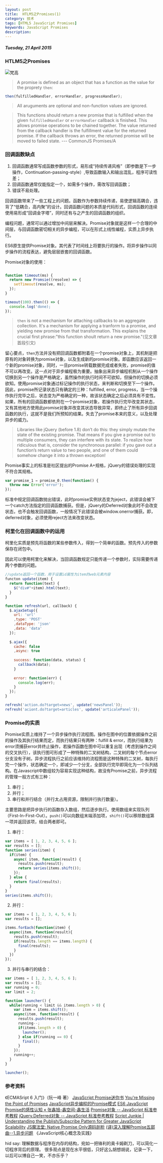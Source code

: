 ```yaml
---
layout: post
title:  HTLM5之Promises(1)
category: 技术
tags: [HTML5 JavaScript Promises]
keywords: JavaScript Promises
description: 
---
```


##### Tuesday, 21 April 2015

### HTLM5之Promises

![梵高](/../../assets/img/tech/2015/Wheat_Field_with_Crows.jpg)

> A promise is defined as an object that has a function as the value for the proprety `then`:

````javascript
then(fulfilledHandler, errorHandler, progressHandler);
````

> All aruguments are optional and non-function values are ignored.

> This functions should return a new promise that is fulfilled when the given `fulfilledHandler` or `errorHandler` callback is finished. This allows promise operations to be chained together. The value returned from the callback handler is the fulfillment value for the returned promise. If the callback throws an error, the returned promise will be moved to failed state.
--- CommonJS Promises/A

### 回调函数缺点

1. 回调函数通常写成函数参数的形式，易形成“持续传递风格”（即参数是下一步操作，Continuation-passing-style）,导致函数输入和输出混乱，程序可读性差；
2. 回调函数通常仅能指定一个，如需多个操作，需改写回调函数；
3. 错误不易处理。

回调函数带来了一些工程上的问题。函数作为参数持续传递，易使逻辑高耦合，违背了“低耦合，高内聚”的设计。回调函数问题的本质是代码形式，回调函数的连续使用易形成“回调金字塔”，同时还有与之产生的回调函数的组织。

编程问题，通常可以通过增加中间层来解决。Promise对象就是这样一个合理的中间层，与回调函数密切相关的异步编程，可以在形式上线性编程，实质上异步执行。

ES6原生提供Promise对象。其代表了时间线上将要执行的操作。将异步操作以同步操作的流程表达，避免层层嵌套的回调函数。

Promise对象的使用：

````javascript

function timeout(ms) {
  return new Promsie((resolve) => {
    setTimeout(resolve, ms);
  });
}

timeout(100).then(() => {
  console.log('done);
});
````

> `then` is not a mechanism for attaching callbacks to an aggregate collection. It's a mechanism for applying a tranform to a promise, and yielding new promise from that transformation. This explains the crucial first phrase:"this function shoult return a new promise."(见文章首段引文) 

留心要点，`then`方法并没有把回调函数都附着在一个promise对象上，其机制是把原有的对象转换为promise对象，以及生成新的promise对象。即函数应该返回一个新的promise对象，同时，一旦promise转载数据完成或者失败，promise的值不可以再改变。这一点对于异步编程极为重要。抽象出来异步编程机制从一个操作切换到另一个操作是严格确定，虽然操作的执行时间不可欲知，但操作的切换必须欲知。使用promise对象通过标记操作的执行状态，来判断和切换至下一个操作。因此，promise所记录状态只有确定的三种：fulfilled, error, progress，当一个操作执行完毕之后，状态变为严格确定的一种，故该状态确定之后必须具有不变性。如果，所有的回调函数都依附在一个promise对象，若操作执行完毕改变其状态，又有其他地方使用此promise对象并改变其状态导致异常，即终止了所有异步回调函数的执行，这就不是我们所预知的结果。失去了promise本来的意义，以及处理异步的威力。

> Libraries like jQuery (before 1.8) don’t do this: they simply mutate the state of the existing promise. That means if you give a promise out to multiple consumers, they can interfere with its state. To realize how ridiculous that is, consider the synchronous parallel: if you gave out a function’s return value to two people, and one of them could somehow change it into a thrown exception! 

Promise事实上的标准是社区提出的Promise A+规格，jQuery的错误处理的实现不符合其规格。

````javascript
var promise_1 = promise_0.then(function() {
  throw new Error('error');
});
````

标准中规定回调函数抛出错误，此时promise实例状态变为jeject，此错误会被下一个catch方法指定的回调函数捕获。但是，jQuery的Deferred对象此时不会改变状态，也不会触发回调函数，一般情况下此错误会被window.onerror捕获。即，deferred对象，必须使用reject方法来改变状态。

### 柯里化在回调函数中的运用

柯里化实质是预先将函数的某些参数传入，得到一个简单的函数。预先传入的参数保存在闭包中。

因此可以使用柯里化来解决，当回调函数规定只能传递一个参数时，实际需要传递两个参数的问题。

````javascript
//update返回一个函数，用于设置id属性为item的web元素内容
functon update(item) {
  return function(text) {
    $("div#"+item).html(text);
  }
}

function refresh(url, callback) {
  $.ajaxSetup({
    url: 'url'
    ,type: 'POST'
    ,dataType: 'json'
    ,data: 'data'
  });
  
  $.ajax({
    cache: false
    ,async: true
    
    success: function(data, status) {
      callback(data);
    }
    
    error: function(err) {
      console.log(err);
    }
  });
}

refresh('action.do?target=news', update('newsPanel'));
refresh('aciont.do?target=articles', update('articalePanel'));

````

### Promise的实质

Promise实质上维持了一个异步操作执行流程图。操作在图中的位置依据操作之前的操作及其执行结果而定，而执行结果只有两种：fulfill & error，而执行结果为error须捕获error并终止操作，若操作函数在图中可以重复出现（考虑到操作之间的交叉执行），该执行图可形成了一种特殊的二叉树结构，二叉树的每个节点error分支没有子树。异步流程执行之前应该维持的流程图是这种特殊的二叉树，每执行完一个操作，状态确定一个，即减少一个分支，全部执行完毕即简化为一个队列结构。在Javascript中数组较为容易实现这种结构，故没有Promise之前，异步流程的管理一般方式有三种：
1. 串行；
2. 并行；
3. 串行和并行结合（并行太占用资源，限制并行执行数量）。

主要思路是把异步执行的函数存入数组，然后逐步执行。使用数组来实现队列（First-In-First-Out）。`push()`可以向数组末端添加项，`shift()`可以移除数组第一项并返回该项，结合两者即可。

1. 串行：

````javascript
var items = [ 1, 2, 3, 4, 5, 6 ];
var results = [];
function series(item) {
  if(item) {
    async( item, function(result) {
      results.push(result);
      return series(items.shift());
    });
  } else {
    return final(results);
  }
}
series(items.shift());
````

2. 并行：

````javascript
var items = [ 1, 2, 3, 4, 5, 6 ];
var results = [];

items.forEach(function(item) {
  async(item, function(result){
    results.push(result);
    if(results.length == items.length) {
      final(results);
    }
  })
});
````

3. 并行与串行的结合：

````javascript
var items = [ 1, 2, 3, 4, 5, 6 ];
var results = [];
var running = 0;
var limit = 2;

function launcher() {
  while(running < limit && items.length > 0) {
    var item = items.shift();
    async(item, function(result) {
      results.push(result);
      running--;
      if(items.length > 0) {
        launcher();
      } else if(running == 0) {
        final();
      }
    });
    running++;
  }
}

launcher();
````

### 参考资料
《ECMASript 6 入门》（阮一峰 著）
[JavaScript Promise迷你书](http://liubin.github.io/promises-book/)
[You're Missing the Point of Promises](https://blog.domenic.me/youre-missing-the-point-of-promises/)
[JavaScript异步编程的Promise模式](http://www.infoq.com/cn/news/2011/09/js-promise)
[ES6 JavaScript Promise的感性认知 « 张鑫旭-鑫空间-鑫生活](http://www.zhangxinxu.com/wordpress/2014/02/es6-javascript-promise-%E6%84%9F%E6%80%A7%E8%AE%A4%E7%9F%A5/)
[Promise对象 -- JavaScript 标准参考教程](http://javascript.ruanyifeng.com/advanced/asynchronous.html#toc0)
[jQuery.Deferred对象 -- JavaScript 标准参考教程](http://javascript.ruanyifeng.com/jquery/deferred.html#toc0)
[Script Junkie | Understanding the Publish/Subscribe Pattern for Greater JavaScript Scalability](https://msdn.microsoft.com/en-us/magazine/hh201955.aspx)
[JS魔法堂: Native Promise Only源码剖析](http://www.cnblogs.com/fsjohnhuang/p/4293499.html)
[(译)深入理解Promise五部曲--1.异步问题](http://segmentfault.com/a/1190000000586666)
《JavaScript核心概念及实践》

hid say: 理解数据与程序在内存的结构，宛如一把锋利的奥卡姆剃刀，可以简化一切程序背后的原理。
很多观点是现在水平很低，只好这么胡想胡说，记录一下，以后可以博自己一笑，不亦乐乎？
